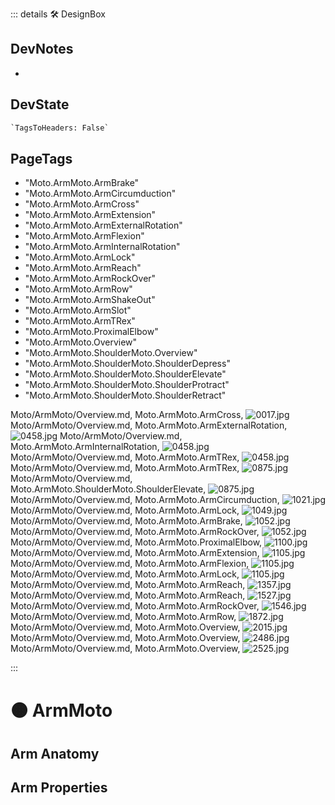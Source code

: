 ::: details 🛠 <dev>DesignBox</dev>

## DevNotes

-

## DevState

```py
`TagsToHeaders: False`
```

<h2>PageTags</h2>

- "Moto.ArmMoto.ArmBrake"
- "Moto.ArmMoto.ArmCircumduction"
- "Moto.ArmMoto.ArmCross"
- "Moto.ArmMoto.ArmExtension"
- "Moto.ArmMoto.ArmExternalRotation"
- "Moto.ArmMoto.ArmFlexion"
- "Moto.ArmMoto.ArmInternalRotation"
- "Moto.ArmMoto.ArmLock"
- "Moto.ArmMoto.ArmReach"
- "Moto.ArmMoto.ArmRockOver"
- "Moto.ArmMoto.ArmRow"
- "Moto.ArmMoto.ArmShakeOut"
- "Moto.ArmMoto.ArmSlot"
- "Moto.ArmMoto.ArmTRex"
- "Moto.ArmMoto.ProximalElbow"
- "Moto.ArmMoto.Overview"
- "Moto.ArmMoto.ShoulderMoto.Overview"
- "Moto.ArmMoto.ShoulderMoto.ShoulderDepress"
- "Moto.ArmMoto.ShoulderMoto.ShoulderElevate"
- "Moto.ArmMoto.ShoulderMoto.ShoulderProtract"
- "Moto.ArmMoto.ShoulderMoto.ShoulderRetract"

Moto/ArmMoto/Overview.md, <dev>Moto.ArmMoto.ArmCross</dev>, ![0017.jpg](/PaperPhoto/0017.jpg)
Moto/ArmMoto/Overview.md, <dev>Moto.ArmMoto.ArmExternalRotation</dev>, ![0458.jpg](/PaperPhoto/0458.jpg)
Moto/ArmMoto/Overview.md, <dev>Moto.ArmMoto.ArmInternalRotation</dev>, ![0458.jpg](/PaperPhoto/0458.jpg)
Moto/ArmMoto/Overview.md, <dev>Moto.ArmMoto.ArmTRex</dev>, ![0458.jpg](/PaperPhoto/0458.jpg)
Moto/ArmMoto/Overview.md, <dev>Moto.ArmMoto.ArmTRex</dev>, ![0875.jpg](/PaperPhoto/0875.jpg)
Moto/ArmMoto/Overview.md, <dev>Moto.ArmMoto.ShoulderMoto.ShoulderElevate</dev>, ![0875.jpg](/PaperPhoto/0875.jpg)
Moto/ArmMoto/Overview.md, <dev>Moto.ArmMoto.ArmCircumduction</dev>, ![1021.jpg](/PaperPhoto/1021.jpg)
Moto/ArmMoto/Overview.md, <dev>Moto.ArmMoto.ArmLock</dev>, ![1049.jpg](/PaperPhoto/1049.jpg)
Moto/ArmMoto/Overview.md, <dev>Moto.ArmMoto.ArmBrake</dev>, ![1052.jpg](/PaperPhoto/1052.jpg)
Moto/ArmMoto/Overview.md, <dev>Moto.ArmMoto.ArmRockOver</dev>, ![1052.jpg](/PaperPhoto/1052.jpg)
Moto/ArmMoto/Overview.md, <dev>Moto.ArmMoto.ProximalElbow</dev>, ![1100.jpg](/PaperPhoto/1100.jpg)
Moto/ArmMoto/Overview.md, <dev>Moto.ArmMoto.ArmExtension</dev>, ![1105.jpg](/PaperPhoto/1105.jpg)
Moto/ArmMoto/Overview.md, <dev>Moto.ArmMoto.ArmFlexion</dev>, ![1105.jpg](/PaperPhoto/1105.jpg)
Moto/ArmMoto/Overview.md, <dev>Moto.ArmMoto.ArmLock</dev>, ![1105.jpg](/PaperPhoto/1105.jpg)
Moto/ArmMoto/Overview.md, <dev>Moto.ArmMoto.ArmReach</dev>, ![1357.jpg](/PaperPhoto/1357.jpg)
Moto/ArmMoto/Overview.md, <dev>Moto.ArmMoto.ArmReach</dev>, ![1527.jpg](/PaperPhoto/1527.jpg)
Moto/ArmMoto/Overview.md, <dev>Moto.ArmMoto.ArmRockOver</dev>, ![1546.jpg](/PaperPhoto/1546.jpg)
Moto/ArmMoto/Overview.md, <dev>Moto.ArmMoto.ArmRow</dev>, ![1872.jpg](/PaperPhoto/1872.jpg)
Moto/ArmMoto/Overview.md, <dev>Moto.ArmMoto.Overview</dev>, ![2015.jpg](/PaperPhoto/2015.jpg)
Moto/ArmMoto/Overview.md, <dev>Moto.ArmMoto.Overview</dev>, ![2486.jpg](/PaperPhoto/2486.jpg)
Moto/ArmMoto/Overview.md, <dev>Moto.ArmMoto.Overview</dev>, ![2525.jpg](/PaperPhoto/2525.jpg)

:::

# 🟠 <moto>ArmMoto</moto>

## Arm Anatomy

## Arm Properties
